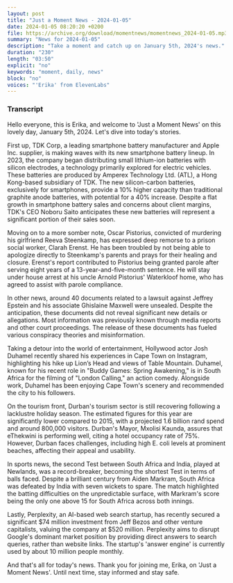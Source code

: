 ```yaml
---
layout: post
title: "Just a Moment News - 2024-01-05"
date: 2024-01-05 08:20:20 +0200
file: https://archive.org/download/momentnews/momentnews_2024-01-05.mp3
summary: "News for 2024-01-05"
description: "Take a moment and catch up on January 5th, 2024's news."
duration: "230"
length: "03:50"
explicit: "no"
keywords: "moment, daily, news"
block: "no"
voices: "'Erika' from ElevenLabs"
---
```


### Transcript

Hello everyone, this is Erika, and welcome to 'Just a Moment News' on this lovely day, January 5th, 2024. Let's dive into today's stories.

First up, TDK Corp, a leading smartphone battery manufacturer and Apple Inc. supplier, is making waves with its new smartphone battery lineup. In 2023, the company began distributing small lithium-ion batteries with silicon electrodes, a technology primarily explored for electric vehicles. These batteries are produced by Amperex Technology Ltd. (ATL), a Hong Kong-based subsidiary of TDK. The new silicon-carbon batteries, exclusively for smartphones, provide a 10% higher capacity than traditional graphite anode batteries, with potential for a 40% increase. Despite a flat growth in smartphone battery sales and concerns about client margins, TDK's CEO Noboru Saito anticipates these new batteries will represent a significant portion of their sales soon.

Moving on to a more somber note, Oscar Pistorius, convicted of murdering his girlfriend Reeva Steenkamp, has expressed deep remorse to a prison social worker, Clarah Erenst. He has been troubled by not being able to apologize directly to Steenkamp's parents and prays for their healing and closure. Erenst's report contributed to Pistorius being granted parole after serving eight years of a 13-year-and-five-month sentence. He will stay under house arrest at his uncle Arnold Pistorius' Waterkloof home, who has agreed to assist with parole compliance.

In other news, around 40 documents related to a lawsuit against Jeffrey Epstein and his associate Ghislaine Maxwell were unsealed. Despite the anticipation, these documents did not reveal significant new details or allegations. Most information was previously known through media reports and other court proceedings. The release of these documents has fueled various conspiracy theories and misinformation.

Taking a detour into the world of entertainment, Hollywood actor Josh Duhamel recently shared his experiences in Cape Town on Instagram, highlighting his hike up Lion’s Head and views of Table Mountain. Duhamel, known for his recent role in "Buddy Games: Spring Awakening," is in South Africa for the filming of "London Calling," an action comedy. Alongside work, Duhamel has been enjoying Cape Town's scenery and recommended the city to his followers.

On the tourism front, Durban's tourism sector is still recovering following a lacklustre holiday season. The estimated figures for this year are significantly lower compared to 2015, with a projected 1.6 billion rand spend and around 800,000 visitors. Durban's Mayor, Mxolisi Kaunda, assures that eThekwini is performing well, citing a hotel occupancy rate of 75%. However, Durban faces challenges, including high E. coli levels at prominent beaches, affecting their appeal and usability.

In sports news, the second Test between South Africa and India, played at Newlands, was a record-breaker, becoming the shortest Test in terms of balls faced. Despite a brilliant century from Aiden Markram, South Africa was defeated by India with seven wickets to spare. The match highlighted the batting difficulties on the unpredictable surface, with Markram's score being the only one above 15 for South Africa across both innings.

Lastly, Perplexity, an AI-based web search startup, has recently secured a significant $74 million investment from Jeff Bezos and other venture capitalists, valuing the company at $520 million. Perplexity aims to disrupt Google's dominant market position by providing direct answers to search queries, rather than website links. The startup's 'answer engine' is currently used by about 10 million people monthly.

And that's all for today's news. Thank you for joining me, Erika, on 'Just a Moment News'. Until next time, stay informed and stay safe.
